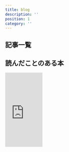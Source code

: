 ```yaml
---
title: blog
description: ''
position: 1
category: ''
---
```



## 記事一覧
<PostList />

## 読んだことのある本
<iframe style="width:120px;height:240px;" marginwidth="0" marginheight="0" scrolling="no" frameborder="0" src="https://rcm-fe.amazon-adsystem.com/e/cm?ref=tf_til&t=saqtaka-22&m=amazon&o=9&p=8&l=as1&IS2=1&detail=1&asins=4274064069&linkId=78146f8dae1206a7a346dd651b1ac119&bc1=ffffff&amp;lt1=_blank&fc1=333333&lc1=0066c0&bg1=ffffff&f=ifr">
</iframe>
